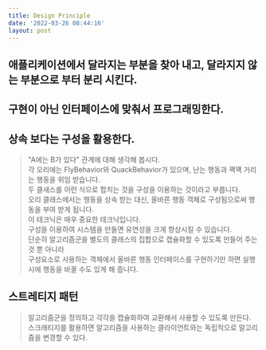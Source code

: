 ```yaml
---
title: Design Principle
date: '2022-03-26 08:44:16'
layout: post
---
```


##  애플리케이션에서 달라지는 부분을 찾아 내고, 달라지지 않는 부분으로 부터 분리 시킨다.
## 구현이 아닌 인터페이스에 맞춰서 프로그래밍한다.
## 상속 보다는 구성을 활용한다.
> "A에는 B가 있다" 관계에 대해 생각해 봅시다. <br>
> 각 오리에는 FlyBehavior와 QuackBehavior가 있으며, 난는 행동과 꽥꽥 거리는 행동을 위임 받습니다. <br>
> 두 클새스를 이런 식으로 합치는 것을 구성을 이용하는 것이라고 부릅니다. <br>
> 오리 클래스에서는 행동을 상속 받는 대신, 올바른 행동 객체로 구성됨으로써 행동을 부여 받게 됩니다. <br>
> 이 테크닉은 매우 중요한 테크닉입니다. <br>
> 구성을 이용하여 시스템을 만들면 유연성을 크게 향상시킬 수 있습니다. <br>
> 단순히 알고리즘군을 별도의 클래스의 집합으로 캡슐화할 수 있도록 만들어 주는 것 뿐 아니라 <br>
> 구성요소로 사용하는 객체에서 올바른 행동 인터페이스를 구현하기만 하면 실행시에 행동을 바꿀 수도 있게 해 줍니다.


## 스트레티지 패턴
> 알고리즘군을 정의하고 각각을 캡슐화하여 교환해서 사용할 수 있도록 만든다. <br>
> 스크래티지를 활용하면 알고리즘을 사용하는 클라이언트와는 독립적으로 알고리즘을 변경할 수 있다.
